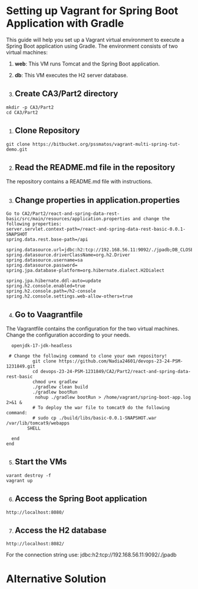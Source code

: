 # Setting up Vagrant for Spring Boot Application with Gradle

This guide will help you set up a Vagrant virtual environment to execute a Spring Boot application using Gradle. The environment consists of two virtual machines:

1. **web**: This VM runs Tomcat and the Spring Boot application.
2. **db**: This VM executes the H2 server database.

1. ## Create CA3/Part2 directory
````
mkdir -p CA3/Part2
cd CA3/Part2
````

1. ## Clone Repository

```
git clone https://bitbucket.org/pssmatos/vagrant-multi-spring-tut-demo.git
```

2. ## Read the README.md file in the repository

The repository contains a README.md file with instructions.

3. ## Change properties in application.properties

```
Go to CA2/Part2/react-and-spring-data-rest-basic/src/main/resources/application.properties and change the following properties:
server.servlet.context-path=/react-and-spring-data-rest-basic-0.0.1-SNAPSHOT
spring.data.rest.base-path=/api

spring.datasource.url=jdbc:h2:tcp://192.168.56.11:9092/./jpadb;DB_CLOSE_DELAY=-1;DB_CLOSE_ON_EXIT=FALSE
spring.datasource.driverClassName=org.h2.Driver
spring.datasource.username=sa
spring.datasource.password=
spring.jpa.database-platform=org.hibernate.dialect.H2Dialect

spring.jpa.hibernate.ddl-auto=update
spring.h2.console.enabled=true
spring.h2.console.path=/h2-console
spring.h2.console.settings.web-allow-others=true

```

4. ## Go to Vaagrantfile

The Vagrantfile contains the configuration for the two virtual machines.
Change the configuration according to your needs.

```
  openjdk-17-jdk-headless
  
 # Change the following command to clone your own repository!
          git clone https://github.com/Nadia24601/devops-23-24-PSM-1231849.git
          cd devops-23-24-PSM-1231849/CA2/Part2/react-and-spring-data-rest-basic
          chmod u+x gradlew
          ./gradlew clean build
          ./gradlew bootRun
           nohup ./gradlew bootRun > /home/vagrant/spring-boot-app.log 2>&1 &
          # To deploy the war file to tomcat9 do the following command:
          # sudo cp ./build/libs/basic-0.0.1-SNAPSHOT.war /var/lib/tomcat9/webapps
        SHELL

  end
end
```

5. ## Start the VMs

```
varant destroy -f
vagrant up
```

6. ## Access the Spring Boot application
```
http://localhost:8080/
```
7. ## Access the H2 database
```
http://localhost:8082/
```
For the connection string use: jdbc:h2:tcp://192.168.56.11:9092/./jpadb

# Alternative Solution

